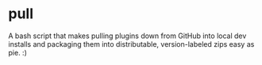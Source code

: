 # pull
A bash script that makes pulling plugins down from GitHub into local dev installs and packaging them into distributable, version-labeled zips easy as pie. :)
